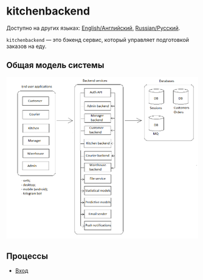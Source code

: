 # kitchenbackend

Доступно на других языках: [English/Английский](kitchenbackend.md), [Russian/Русский](kitchenbackend.ru.md). 

`kitchenbackend` — это бэкенд сервис, который управляет подготовкой заказов на еду.

## Общая модель системы 

![system_overall](../img/system_overall.png)

## Процессы 

- [Вход](../processes/customer/signin.ru.md)
